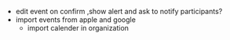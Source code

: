 - edit event on confirm ,show alert and ask to notify participants?
- import events from apple and google 
	- import calender in organization